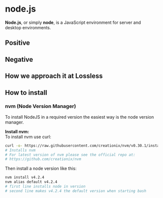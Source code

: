 # node.js
**Node.js**, or simply **node**, is a JavaScript environment for server and desktop environments.

## Positive

## Negative

## How we approach it at Lossless

## How to install
### nvm (Node Version Manager)

To install NodeJS in a required version the easiest way is the node version manager.

**Install nvm:**  
To install nvm use curl:

```sh
curl -o- https://raw.githubusercontent.com/creationix/nvm/v0.30.1/install.sh | bash
# Installs nvm
# For latest version of nvm please see the official repo at:
# https://github.com/creationix/nvm
```
Then install a node version like this:

```sh
nvm install v4.2.4
nvm alias default v4.2.4
# first line installs node in version
# second line makes v4.2.4 the default version when starting bash
```
